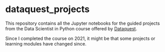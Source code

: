 # dataquest_projects

This repository contains all the Jupyter notebooks for the guided projects from the Data Scientist in Python course offered by [Dataquest](https://www.dataquest.io/). 

Since I completed the course on 2021, it might be that some projects or learning modules have changed since. 

